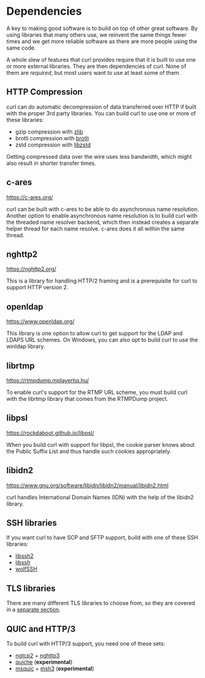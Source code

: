 # Dependencies

A key to making good software is to build on top of other great software. By
using libraries that many others use, we reinvent the same things fewer times
and we get more reliable software as there are more people using the same
code.

A whole slew of features that curl provides require that it is built to use
one or more external libraries. They are then dependencies of curl. None of
them are *required*, but most users want to use at least some of them.

## HTTP Compression

curl can do automatic decompression of data transferred over HTTP if built
with the proper 3rd party libraries. You can build curl to use one or more of
these libraries:

 - gzip compression with [zlib](https://zlib.net/)
 - brotli compression with [brotli](https://github.com/google/brotli)
 - zstd compression with [libzstd](https://github.com/facebook/zstd)

Getting compressed data over the wire uses less bandwidth, which might also
result in shorter transfer times.

## c-ares

<https://c-ares.org/>

curl can be built with c-ares to be able to do asynchronous name resolution.
Another option to enable asynchronous name resolution is to build curl with
the threaded name resolver backend, which then instead creates a separate
helper thread for each name resolve. c-ares does it all within the same
thread.

## nghttp2

<https://nghttp2.org/>

This is a library for handling HTTP/2 framing and is a prerequisite for curl
to support HTTP version 2.

## openldap

<https://www.openldap.org/>

This library is one option to allow curl to get support for the LDAP and LDAPS
URL schemes. On Windows, you can also opt to build curl to use the winldap library.

## librtmp

<https://rtmpdump.mplayerhq.hu/>

To enable curl's support for the RTMP URL scheme, you must build curl with the
librtmp library that comes from the RTMPDump project.

## libpsl

<https://rockdaboot.github.io/libpsl/>

When you build curl with support for libpsl, the cookie parser knows about the
Public Suffix List and thus handle such cookies appropriately.

## libidn2

<https://www.gnu.org/software/libidn/libidn2/manual/libidn2.html>

curl handles International Domain Names (IDN) with the help of the libidn2 library.

## SSH libraries

If you want curl to have SCP and SFTP support, build with one of these SSH
libraries:

- [libssh2](https://libssh2.org/)
- [libssh](https://www.libssh.org/)
- [wolfSSH](https://www.wolfssl.com/products/wolfssh/)

## TLS libraries

There are many different TLS libraries to choose from, so they are covered in
a [separate section](tls.md).

## QUIC and HTTP/3

To build curl with HTTP/3 support, you need one of these sets:

- [ngtcp2](https://github.com/ngtcp2/ngtcp2) + [nghttp3](https://github.com/ngtcp2/nghttp3)
- [quiche](https://github.com/cloudflare/quiche) (**experimental**)
- [msquic](https://github.com/microsoft/msquic) + [msh3](https://github.com/nibanks/msh3) (**experimental**)
